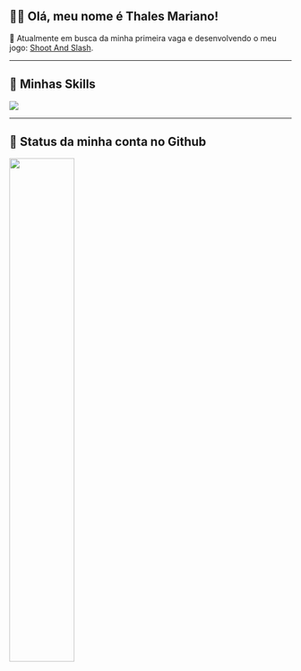 ## 👋🏽 Olá, meu nome é <strong>Thales Mariano!</strong>

📣 Atualmente em busca da minha primeira vaga e desenvolvendo o meu jogo: <a href="https://github.com/thalesmariiano/shoot-and-slash">Shoot And Slash</a>.

---

## 🚀 Minhas Skills
<a href="https://github.com/thalesmariiano">
  <img src="https://skillicons.dev/icons?i=vuejs,tailwindcss,html,css,javascript,laravel,mysql" />
</a>

---

## 💾 Status da minha conta no Github
<a href="https://github.com/thalesmariiano">
  <img height="48%" src="https://github-readme-stats.vercel.app/api?username=thalesmariiano&show_icons=true&theme=dark&include_all_commits=true&count_private=true"/><br>
</div>
</div>
